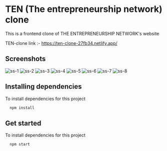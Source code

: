 # TEN (The entrepreneurship network) clone

This is a frontend clone of THE ENTREPRENEURSHIP NETWORK's website

TEN-clone link :- https://ten-clone-27fb34.netlify.app/

## Screenshots



![ss-1](https://user-images.githubusercontent.com/65703105/134879596-211b4ca4-0c6d-4bce-8e53-98b49c3f8723.PNG)
![ss-2](https://user-images.githubusercontent.com/65703105/134879604-e0f2d8e1-e4af-421a-b985-d23279afcaec.PNG)
![ss-3](https://user-images.githubusercontent.com/65703105/134879610-c108dd64-0540-480e-a342-5a90cf20b1b2.PNG)
![ss-4](https://user-images.githubusercontent.com/65703105/134879620-8abb0b12-b895-4b71-8008-55c014194634.PNG)
![ss-5](https://user-images.githubusercontent.com/65703105/134879625-f92011fe-ad6b-48eb-80b8-922baf1ae704.PNG)
![ss-6](https://user-images.githubusercontent.com/65703105/134879634-a8b6a75a-e10d-4310-8d5b-843c81a6d7f2.PNG)
![ss-7](https://user-images.githubusercontent.com/65703105/134879647-2d364c00-7e7a-46a7-abec-35d954a4a132.PNG)
![ss-8](https://user-images.githubusercontent.com/65703105/134879655-b990caf1-ff5f-4282-bb91-2743e041d897.PNG)



## Installing dependencies

To install dependencies for this project

```bash
  npm install
```


## Get started

To install dependencies for this project

```bash
  npm start
```
